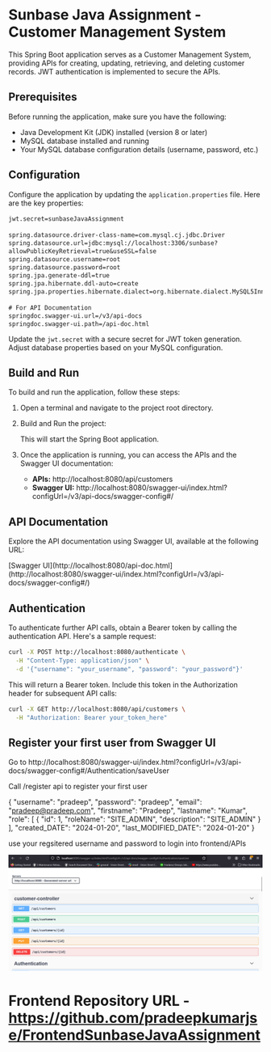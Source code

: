# Sunbase Java Assignment - Customer Management System

This Spring Boot application serves as a Customer Management System, providing APIs for creating, updating, retrieving, and deleting customer records. JWT authentication is implemented to secure the APIs.

## Prerequisites

Before running the application, make sure you have the following:

- Java Development Kit (JDK) installed (version 8 or later)
- MySQL database installed and running
- Your MySQL database configuration details (username, password, etc.)

## Configuration

Configure the application by updating the `application.properties` file. Here are the key properties:

```properties
jwt.secret=sunbaseJavaAssignment

spring.datasource.driver-class-name=com.mysql.cj.jdbc.Driver
spring.datasource.url=jdbc:mysql://localhost:3306/sunbase?allowPublicKeyRetrieval=true&useSSL=false
spring.datasource.username=root
spring.datasource.password=root
spring.jpa.generate-ddl=true
spring.jpa.hibernate.ddl-auto=create
spring.jpa.properties.hibernate.dialect=org.hibernate.dialect.MySQL5InnoDBDialect

# For API Documentation
springdoc.swagger-ui.url=/v3/api-docs
springdoc.swagger-ui.path=/api-doc.html
```

Update the `jwt.secret` with a secure secret for JWT token generation. Adjust database properties based on your MySQL configuration.

## Build and Run

To build and run the application, follow these steps:

1. Open a terminal and navigate to the project root directory.
2. Build and Run the project:

   This will start the Spring Boot application.

4. Once the application is running, you can access the APIs and the Swagger UI documentation:

   - **APIs:** http://localhost:8080/api/customers
   - **Swagger UI:** http://localhost:8080/swagger-ui/index.html?configUrl=/v3/api-docs/swagger-config#/

## API Documentation

Explore the API documentation using Swagger UI, available at the following URL:

[Swagger UI](http://localhost:8080/api-doc.html](http://localhost:8080/swagger-ui/index.html?configUrl=/v3/api-docs/swagger-config#/)

## Authentication

To authenticate further API calls, obtain a Bearer token by calling the authentication API. Here's a sample request:

```bash
curl -X POST http://localhost:8080/authenticate \
  -H "Content-Type: application/json" \
  -d '{"username": "your_username", "password": "your_password"}'
```

This will return a Bearer token. Include this token in the Authorization header for subsequent API calls:

```bash
curl -X GET http://localhost:8080/api/customers \
  -H "Authorization: Bearer your_token_here"
```



## Register your first user from Swagger UI

Go to http://localhost:8080/swagger-ui/index.html?configUrl=/v3/api-docs/swagger-config#/Authentication/saveUser

Call /register api to register your first user

{
  "username": "pradeep",
  "password": "pradeep",
  "email": "pradeep@pradeep.com",
  "firstname": "Pradeep",
  "lastname": "Kumar",
  "role": [
    {
      "id": 1,
      "roleName": "SITE_ADMIN",
      "description": "SITE_ADMIN"
    }
  ],
  "created_DATE": "2024-01-20",
  "last_MODIFIED_DATE": "2024-01-20"
}

use your regsitered username and password to login into frontend/APIs




![Project Screenshot 1](./project-screenshot-1.png)



# Frontend Repository URL - https://github.com/pradeepkumarjse/FrontendSunbaseJavaAssignment
